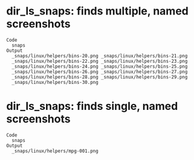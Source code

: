 # dir_ls_snaps: finds multiple, named screenshots

    Code
      snaps
    Output
      _snaps/linux/helpers/bins-20.png _snaps/linux/helpers/bins-21.png 
      _snaps/linux/helpers/bins-22.png _snaps/linux/helpers/bins-23.png 
      _snaps/linux/helpers/bins-24.png _snaps/linux/helpers/bins-25.png 
      _snaps/linux/helpers/bins-26.png _snaps/linux/helpers/bins-27.png 
      _snaps/linux/helpers/bins-28.png _snaps/linux/helpers/bins-29.png 
      _snaps/linux/helpers/bins-30.png 

# dir_ls_snaps: finds single, named screenshots

    Code
      snaps
    Output
      _snaps/linux/helpers/mpg-001.png

